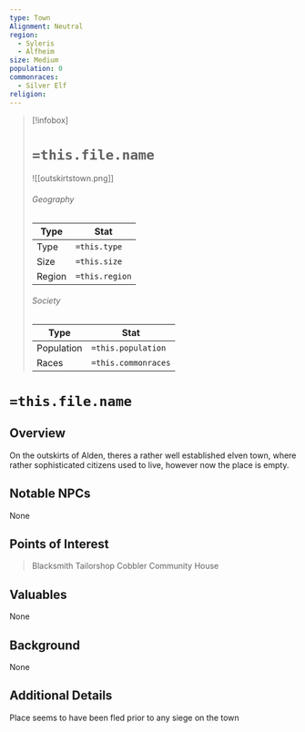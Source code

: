 ```yaml
---
type: Town
Alignment: Neutral
region:
  - Syleris
  - Alfheim
size: Medium
population: 0
commonraces:
  - Silver Elf
religion:
---
```


> [!infobox]
> # `=this.file.name` 
> ![[outskirtstown.png]]
> ###### Geography
> Type |  Stat |
> ---|---|
> Type | `=this.type` |
> Size | `=this.size` |
> Region | `=this.region` |
> ###### Society
> Type |  Stat |
> ---|---|
> Population | `=this.population` |
> Races | `=this.commonraces`|


# `=this.file.name`
## Overview
On the outskirts of Alden, theres a rather well established elven town, where rather sophisticated citizens used to live, however now the place is empty.

## Notable NPCs
None

## Points of Interest
> Blacksmith
> Tailorshop
> Cobbler
> Community House

## Valuables
None

## Background
None

## Additional Details
Place seems to have been fled prior to any siege on the town

